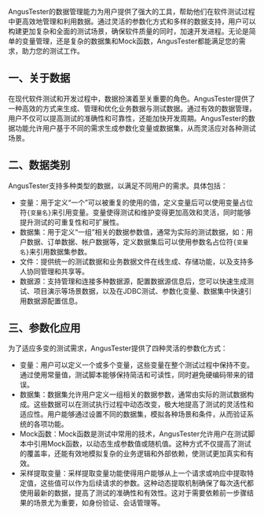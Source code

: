 [//]: # (数据介绍)

[//]: # (=====)

AngusTester的数据管理能力为用户提供了强大的工具，帮助他们在软件测试过程中更高效地管理和利用数据。通过灵活的参数化方式和多样的数据支持，用户可以构建更加复杂和全面的测试场景，确保软件质量的同时，加速开发进程。无论是简单的变量管理，还是复杂的数据集和Mock函数，AngusTester都能满足您的需求，助力您的测试工作。

## 一、关于数据

在现代软件测试和开发过程中，数据扮演着至关重要的角色。AngusTester提供了一种高效的方式来生成、管理和优化业务数据与测试数据。通过有效的数据管理，用户不仅可以提高测试的准确性和可靠性，还能加快开发周期。AngusTester的数据功能允许用户基于不同的需求生成参数化变量或数据集，从而灵活应对各种测试场景。

## 二、数据类别

AngusTester支持多种类型的数据，以满足不同用户的需求。具体包括：

- 变量：用于定义“一个”可以被重复的使用的值，定义变量后可以使用变量占位符`{变量名}`来引用变量。变量使得测试和维护变得更加高效和灵活，同时能够提升测试的可重复性和可扩展性。
- 数据集：用于定义“一组”相关的数据参数值，通常为实际的测试数据，如：用户数据、订单数据、帐户数据等，定义数据集后可以使用参数名占位符`{变量名}`来引用数据集参数。
- 文件：提供统一的测试数据和业务数据文件在线生成、存储功能，以及支持多人协同管理和共享等。
- 数据源：支持管理和连接多种数据源，配置数据源信息后，您可以快速生成测试、项目演示等场景数据，以及在JDBC测试、参数化变量、数据集中快速引用数据源配置信息。

## 三、参数化应用

为了适应多变的测试需求，AngusTester提供了四种灵活的参数化方式：

- 变量：用户可以定义一个或多个变量，这些变量在整个测试过程中保持不变。通过使用常量值，测试脚本能够保持简洁和可读性，同时避免硬编码带来的错误。
- 数据集：数据集允许用户定义一组相关的数据参数，通常由实际的测试数据构成。这些数据可以在测试执行过程中动态改变，极大地提高了测试的灵活性和适应性。用户能够通过设置不同的数据集，模拟各种场景和条件，从而验证系统的各项功能。
- Mock函数：Mock函数是测试中常用的技术，AngusTester允许用户在测试脚本中引用Mock函数，以动态生成参数值或随机值。这种方式不仅提高了测试的覆盖率，还能有效地模拟复杂的业务逻辑和外部依赖，使测试更加真实和有效。
- 采样提取变量：采样提取变量功能使得用户能够从上一个请求或响应中提取特定值，这些值可以作为后续请求的参数。这种动态提取机制确保了每次迭代都使用最新的数据，提高了测试的准确性和有效性。这对于需要依赖前一步骤结果的场景尤为重要，如身份验证、会话管理等。
